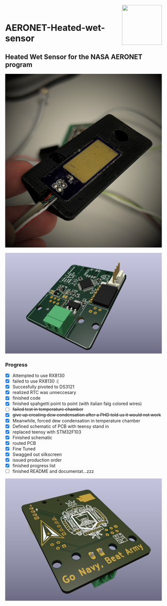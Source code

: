 <img align="right" width="128" height="128" src="https://www.x20.org/wp-content/uploads/2015/01/NASA-logo.png"><br/>
# AERONET-Heated-wet-sensor

## Heated Wet Sensor for the NASA AERONET program


![adagsdf](/IMG/IMG-4535_focused.jpg)


![Ray tracing render](/IMG/DewDeleterPCB.PNG)

### Progress
- [x] Attempted to use RX8130
- [x] failed to use RX8130 :(
- [x] Succesfully pivoted to DS3121
- [x] realized RTC was unneccesary 
- [x] finished code
- [x] finished spahgetti point to point (with italian falg colored wires)
- [ ] ~~failed test in temperature chamber~~
- [x] ~~give up creating dew condensation after a PHD told us it would not work~~
- [x] Meanwhile, forced dew condensation in temperature chamber
- [x] Defined schematic of PCB with teensy stand in
- [x] replaced teensy with STM32F103
- [x] Finished schematic
- [x] routed PCB
- [x] Fine Tuned
- [x] Swagged out silkscreen
- [x] issued production order
- [x] finished progress list
- [ ] finished README and documentat...zzz

![Ray tracing render](/IMG/DewDeleterSponsors.PNG)

